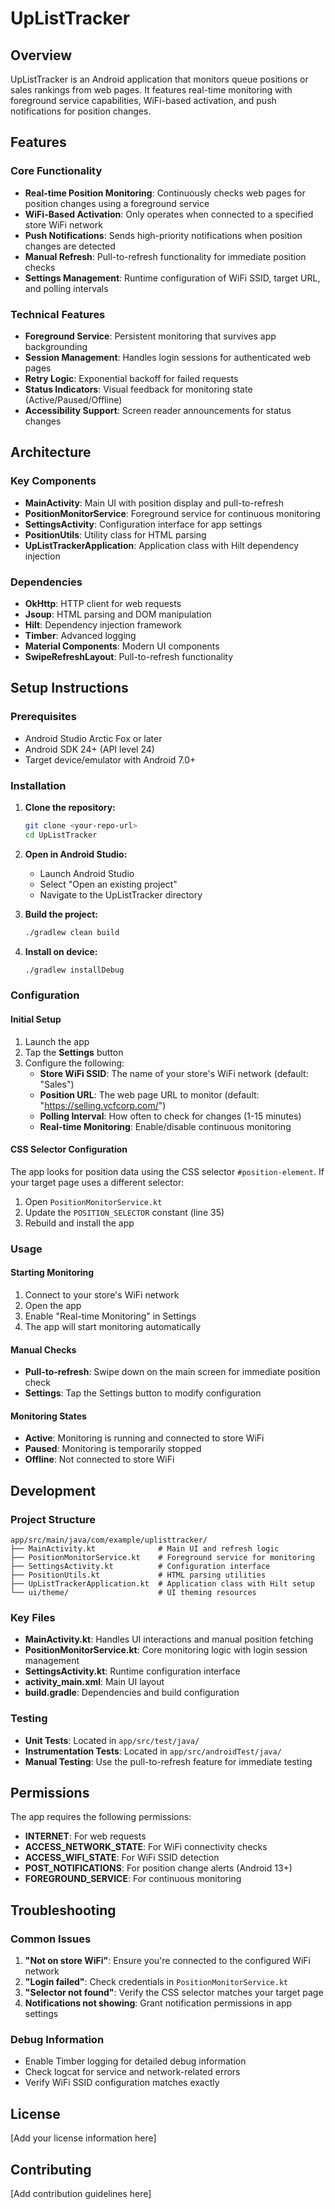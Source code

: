# UpListTracker

## Overview
UpListTracker is an Android application that monitors queue positions or sales rankings from web pages. It features real-time monitoring with foreground service capabilities, WiFi-based activation, and push notifications for position changes.

## Features

### Core Functionality
- **Real-time Position Monitoring**: Continuously checks web pages for position changes using a foreground service
- **WiFi-Based Activation**: Only operates when connected to a specified store WiFi network
- **Push Notifications**: Sends high-priority notifications when position changes are detected
- **Manual Refresh**: Pull-to-refresh functionality for immediate position checks
- **Settings Management**: Runtime configuration of WiFi SSID, target URL, and polling intervals

### Technical Features
- **Foreground Service**: Persistent monitoring that survives app backgrounding
- **Session Management**: Handles login sessions for authenticated web pages
- **Retry Logic**: Exponential backoff for failed requests
- **Status Indicators**: Visual feedback for monitoring state (Active/Paused/Offline)
- **Accessibility Support**: Screen reader announcements for status changes

## Architecture

### Key Components
- **MainActivity**: Main UI with position display and pull-to-refresh
- **PositionMonitorService**: Foreground service for continuous monitoring
- **SettingsActivity**: Configuration interface for app settings
- **PositionUtils**: Utility class for HTML parsing
- **UpListTrackerApplication**: Application class with Hilt dependency injection

### Dependencies
- **OkHttp**: HTTP client for web requests
- **Jsoup**: HTML parsing and DOM manipulation
- **Hilt**: Dependency injection framework
- **Timber**: Advanced logging
- **Material Components**: Modern UI components
- **SwipeRefreshLayout**: Pull-to-refresh functionality

## Setup Instructions

### Prerequisites
- Android Studio Arctic Fox or later
- Android SDK 24+ (API level 24)
- Target device/emulator with Android 7.0+

### Installation
1. **Clone the repository:**
   ```bash
   git clone <your-repo-url>
   cd UpListTracker
   ```

2. **Open in Android Studio:**
   - Launch Android Studio
   - Select "Open an existing project"
   - Navigate to the UpListTracker directory

3. **Build the project:**
   ```bash
   ./gradlew clean build
   ```

4. **Install on device:**
   ```bash
   ./gradlew installDebug
   ```

### Configuration

#### Initial Setup
1. Launch the app
2. Tap the **Settings** button
3. Configure the following:
   - **Store WiFi SSID**: The name of your store's WiFi network (default: "Sales")
   - **Position URL**: The web page URL to monitor (default: "https://selling.vcfcorp.com/")
   - **Polling Interval**: How often to check for changes (1-15 minutes)
   - **Real-time Monitoring**: Enable/disable continuous monitoring

#### CSS Selector Configuration
The app looks for position data using the CSS selector `#position-element`. If your target page uses a different selector:
1. Open `PositionMonitorService.kt`
2. Update the `POSITION_SELECTOR` constant (line 35)
3. Rebuild and install the app

### Usage

#### Starting Monitoring
1. Connect to your store's WiFi network
2. Open the app
3. Enable "Real-time Monitoring" in Settings
4. The app will start monitoring automatically

#### Manual Checks
- **Pull-to-refresh**: Swipe down on the main screen for immediate position check
- **Settings**: Tap the Settings button to modify configuration

#### Monitoring States
- **Active**: Monitoring is running and connected to store WiFi
- **Paused**: Monitoring is temporarily stopped
- **Offline**: Not connected to store WiFi

## Development

### Project Structure
```
app/src/main/java/com/example/uplisttracker/
├── MainActivity.kt              # Main UI and refresh logic
├── PositionMonitorService.kt    # Foreground service for monitoring
├── SettingsActivity.kt          # Configuration interface
├── PositionUtils.kt             # HTML parsing utilities
├── UpListTrackerApplication.kt  # Application class with Hilt setup
└── ui/theme/                    # UI theming resources
```

### Key Files
- **MainActivity.kt**: Handles UI interactions and manual position fetching
- **PositionMonitorService.kt**: Core monitoring logic with login session management
- **SettingsActivity.kt**: Runtime configuration interface
- **activity_main.xml**: Main UI layout
- **build.gradle**: Dependencies and build configuration

### Testing
- **Unit Tests**: Located in `app/src/test/java/`
- **Instrumentation Tests**: Located in `app/src/androidTest/java/`
- **Manual Testing**: Use the pull-to-refresh feature for immediate testing

## Permissions

The app requires the following permissions:
- **INTERNET**: For web requests
- **ACCESS_NETWORK_STATE**: For WiFi connectivity checks
- **ACCESS_WIFI_STATE**: For WiFi SSID detection
- **POST_NOTIFICATIONS**: For position change alerts (Android 13+)
- **FOREGROUND_SERVICE**: For continuous monitoring

## Troubleshooting

### Common Issues
1. **"Not on store WiFi"**: Ensure you're connected to the configured WiFi network
2. **"Login failed"**: Check credentials in `PositionMonitorService.kt`
3. **"Selector not found"**: Verify the CSS selector matches your target page
4. **Notifications not showing**: Grant notification permissions in app settings

### Debug Information
- Enable Timber logging for detailed debug information
- Check logcat for service and network-related errors
- Verify WiFi SSID configuration matches exactly

## License
[Add your license information here]

## Contributing
[Add contribution guidelines here] 